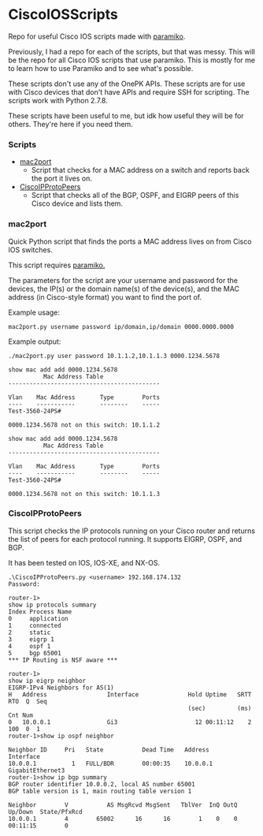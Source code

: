 # CiscoIOSScripts
Repo for useful Cisco IOS scripts made with <a href='https://github.com/paramiko/paramiko'>paramiko</a>.

Previously, I had a repo for each of the scripts, but that was messy. This will be the repo for all Cisco IOS scripts that use paramiko. This is mostly for me to learn how to use Paramiko and to see what's possible.

These scripts don't use any of the OnePK APIs. These scripts are for use with Cisco devices that don't have APIs and require SSH for scripting. The scripts work with Python 2.7.8.

These scripts have been useful to me, but idk how useful they will be for others. They're here if you need them.

### Scripts
* <a href='#mac2port'>mac2port</a>
  * Script that checks for a MAC address on a switch and reports back the port it lives on.
* <a href='#ciscoipprotopeers'>CiscoIPProtoPeers</a>
  * Script that checks all of the BGP, OSPF, and EIGRP peers of this Cisco device and lists them.

### <span id='#mac2port'>mac2port</span>
Quick Python script that finds the ports a MAC address lives on from Cisco IOS switches.

This script requires <a href='https://github.com/paramiko/paramiko'>paramiko.</a>

The parameters for the script are your username and password for the devices, the IP(s) or the domain name(s) of the device(s), and the MAC address (in Cisco-style format) you want to find the port of.

Example usage:
```
mac2port.py username password ip/domain,ip/domain 0000.0000.0000
```
Example output:
```
./mac2port.py user password 10.1.1.2,10.1.1.3 0000.1234.5678

show mac add add 0000.1234.5678
          Mac Address Table
-------------------------------------------

Vlan    Mac Address       Type        Ports
----    -----------       --------    -----
Test-3560-24PS#

0000.1234.5678 not on this switch: 10.1.1.2

show mac add add 0000.1234.5678
          Mac Address Table
-------------------------------------------

Vlan    Mac Address       Type        Ports
----    -----------       --------    -----
Test-3560-24PS#

0000.1234.5678 not on this switch: 10.1.1.3
```

### <span id='#cipp'>CiscoIPProtoPeers</span>

This script checks the IP protocols running on your Cisco router and returns the list of peers for each protocol
running. It supports EIGRP, OSPF, and BGP.

It has been tested on IOS, IOS-XE, and NX-OS.

```
.\CiscoIPProtoPeers.py <username> 192.168.174.132
Password:

router-1>
show ip protocols summary
Index Process Name
0     application
1     connected
2     static
3     eigrp 1
4     ospf 1
5     bgp 65001
*** IP Routing is NSF aware ***

router-1>
show ip eigrp neighbor
EIGRP-IPv4 Neighbors for AS(1)
H   Address                 Interface              Hold Uptime   SRTT   RTO  Q  Seq
                                                   (sec)         (ms)       Cnt Num
0   10.0.0.1                Gi3                      12 00:11:12    2   100  0  1
router-1>show ip ospf neighbor

Neighbor ID     Pri   State           Dead Time   Address         Interface
10.0.0.1          1   FULL/BDR        00:00:35    10.0.0.1        GigabitEthernet3
router-1>show ip bgp summary
BGP router identifier 10.0.0.2, local AS number 65001
BGP table version is 1, main routing table version 1

Neighbor        V           AS MsgRcvd MsgSent   TblVer  InQ OutQ Up/Down  State/PfxRcd
10.0.0.1        4        65002      16      16        1    0    0 00:11:15        0

```
